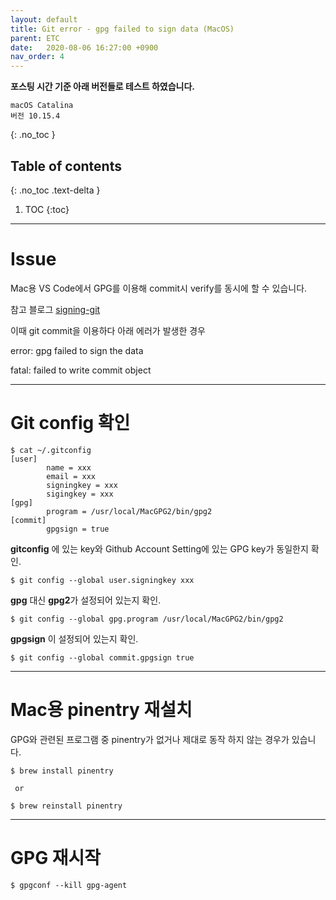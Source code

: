 ```yaml
---
layout: default
title: Git error - gpg failed to sign data (MacOS)
parent: ETC
date:   2020-08-06 16:27:00 +0900
nav_order: 4
---
```


**포스팅 시간 기준 아래 버전들로 테스트 하였습니다.**

```
macOS Catalina
버전 10.15.4
```

{: .no_toc }

## Table of contents
{: .no_toc .text-delta }

1. TOC
{:toc}

---

# Issue

Mac용 VS Code에서 GPG를 이용해 commit시 verify를 동시에 할 수 있습니다.

참고 블로그 [signing-git](https://stealthpuppy.com/signing-git-commits-for-sweet-verified-badges/)

이때 git commit을 이용하다 아래 에러가 발생한 경우

error: gpg failed to sign the data

fatal: failed to write commit object 

---
# Git config 확인

```
$ cat ~/.gitconfig
[user]
        name = xxx
        email = xxx
        signingkey = xxx
        sigingkey = xxx
[gpg]
        program = /usr/local/MacGPG2/bin/gpg2
[commit]
        gpgsign = true
```

**gitconfig** 에 있는 key와 Github Account Setting에 있는 GPG key가 동일한지 확인.

```
$ git config --global user.signingkey xxx
```

**gpg** 대신 **gpg2**가 설정되어 있는지 확인.

```
$ git config --global gpg.program /usr/local/MacGPG2/bin/gpg2
```

**gpgsign** 이 설정되어 있는지 확인.

```
$ git config --global commit.gpgsign true
```

---
# Mac용 pinentry 재설치

GPG와 관련된 프로그램 중 pinentry가 없거나 제대로 동작 하지 않는 경우가 있습니다.

```
$ brew install pinentry

 or

$ brew reinstall pinentry

```

---
# GPG 재시작

```
$ gpgconf --kill gpg-agent
```